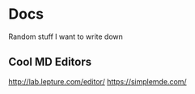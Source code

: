 # Docs

Random stuff I want to write down

## Cool MD Editors

http://lab.lepture.com/editor/
https://simplemde.com/
